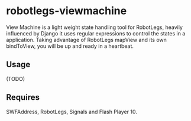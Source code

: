 robotlegs-viewmachine
=====================

View Machine is a light weight state handling tool for RobotLegs, heavily influenced by Django it uses regular expressions to control the states in a application.
Taking advantage of RobotLegs mapView and its own bindToView, you will be up and ready in a heartbeat.

Usage
-------
(TODO)

Requires
-------
SWFAddress, RobotLegs, Signals and Flash Player 10.